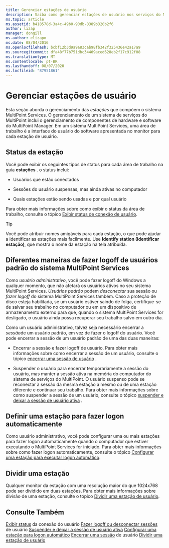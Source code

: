 ```yaml
---
title: Gerenciar estações de usuário
description: Saiba como gerenciar estações de usuário nos serviços do MultiPoint
ms.topic: article
ms.assetid: b418578d-3a4c-49b0-90db-8389b320b2f6
author: lizap
manager: dongill
ms.author: elizapo
ms.date: 08/04/2016
ms.openlocfilehash: bcbf12b3d9a9a83cab98fb342f325436e42a17a9
ms.sourcegitcommit: dfa48f77b751dbc34409aced628eb2f17c912f08
ms.translationtype: MT
ms.contentlocale: pt-BR
ms.lasthandoff: 08/07/2020
ms.locfileid: "87951861"
---
```

# <a name="manage-user-stations"></a>Gerenciar estações de usuário
Esta seção aborda o gerenciamento das *estações* que compõem o sistema MultiPoint Services. O gerenciamento de um sistema de serviços do MultiPoint inclui o gerenciamento de componentes de hardware e software do MultiPoint Manager. Em um sistema MultiPoint Services, uma área de trabalho é a interface do usuário do software apresentada no monitor para cada estação de usuário.

## <a name="station-status"></a>Status da estação
Você pode exibir os seguintes tipos de status para cada área de trabalho na guia **estações** . o status inclui:

-   Usuários que estão conectados

-   Sessões do usuário suspensas, mas ainda ativas no computador

-   Quais estações estão sendo usadas e por qual usuário

Para obter mais informações sobre como exibir o status da área de trabalho, consulte o tópico [Exibir status de conexão de usuário](View-User-Connection-Status.md).

>[!TIP]
> Você pode atribuir nomes amigáveis para cada estação, o que pode ajudar a identificar as estações mais facilmente. Use **Identify station (Identificar estação)**, que mostra o nome da estação na tela atribuída.

## <a name="different-ways-to-log-standard-users-off-of-the-multipoint-services-system"></a>Diferentes maneiras de fazer logoff de usuários padrão do sistema MultiPoint Services
Como *usuário administrativo*, você pode fazer logoff do Windows a qualquer momento, que não afetará os usuários ativos no seu sistema MultiPoint Services. *Usuários padrão* podem *desconectar* sua sessão ou *fazer logoff* do sistema MultiPoint Services também. Caso a proteção de disco esteja habilitada, se um usuário estiver saindo de folga, certifique-se de salvar seu trabalho no computador ou em um dispositivo de armazenamento externo para que, quando o sistema MultiPoint Services for desligado, o usuário ainda possa recuperar seu trabalho salvo em outro dia.

Como um usuário administrativo, talvez seja necessário encerrar a *sessão*de um usuário padrão, em vez de fazer o logoff do usuário. Você pode encerrar a sessão de um usuário padrão de uma das duas maneiras:

-   Encerrar a sessão e fazer logoff de usuário. Para obter mais informações sobre como encerrar a sessão de um usuário, consulte o tópico [encerrar uma sessão de usuário](End-a-User-Session.md) .

-   Suspender o usuário para encerrar temporariamente a sessão do usuário, mas manter a sessão ativa na memória do computador do sistema de serviços do MultiPoint. O usuário suspenso pode se reconectar à sessão da mesma estação a mesmo ou de uma estação diferente e continuar seu trabalho. Para obter mais informações sobre como suspender a sessão de um usuário, consulte o tópico [suspender e deixar a sessão de usuário ativa](Suspend-and-Leave-User-Session-Active.md) .

## <a name="set-a-station-to-automatically-log-on"></a>Definir uma estação para fazer logon automaticamente
Como usuário administrativo, você pode configurar uma ou mais estações para fazer logon automaticamente quando o computador que estiver executando o MultiPoint Services for iniciado. Para obter mais informações sobre como fazer logon automaticamente, consulte o tópico [Configurar uma estação para executar logon automático](Set-up-a-Station-for-Automatic-Logon.md).

## <a name="split-a-station"></a>Dividir uma estação
Qualquer monitor da estação com uma resolução maior do que 1024x768 pode ser dividido em duas estações. Para obter mais informações sobre divisão de uma estação, consulte o tópico [Dividir uma estação de usuário](Split-a-User-Station.md).

## <a name="see-also"></a>Consulte Também
[Exibir status](View-User-Connection-Status.md) 
 da conexão do usuário [Fazer logoff ou desconectar sessões](Log-off-or-Disconnect-User-Sessions.md) 
 de usuário [Suspender e deixar a sessão de usuário ativa](Suspend-and-Leave-User-Session-Active.md) 
 [Configurar uma estação para logon automático](Set-up-a-Station-for-Automatic-Logon.md) 
 [Encerrar uma sessão](End-a-User-Session.md) 
 de usuário [Dividir uma estação de usuário](Split-a-User-Station.md)